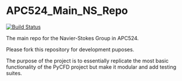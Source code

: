 # APC524_Main_NS_Repo

[![Build Status](https://travis-ci.com/agilman0803/APC524_Main_NS_Repo.svg?branch=master)](https://travis-ci.com/agilman0803/APC524_Main_NS_Repo)

The main repo for the Navier-Stokes Group in APC524.

Please fork this repository for development puposes.

The purpose of the project is to essentially replicate the most basic functionality of the
PyCFD project but make it modular and add testing suites.
